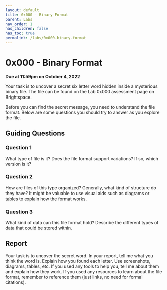 ```yaml
---
layout: default
title: 0x000 - Binary Format
parent: Labs
nav_order: 1
has_children: false
has_toc: true
permalink: /labs/0x000-binary-format
---
```


# 0x000 - Binary Format

**Due at 11:59pm on October 4, 2022**

Your task is to uncover a secret six letter word hidden inside a mysterious binary file.
The file can be found on the Lab 0x000 assessment page on Brightspace.

Before you can find the secret message, you need to understand the file format.
Below are some questions you should try to answer as you explore the file.

## Guiding Questions

### Question 1

What type of file is it?
Does the file format support variations?
If so, which version is it?

### Question 2

How are files of this type organized?
Generally, what kind of structure do they have?
It might be valuable to use visual aids such as diagrams or tables to explain how the format works.

### Question 3

What kind of data can this file format hold?
Describe the different types of data that could be stored within.

## Report

Your task is to uncover the secret word.
In your report, tell me what you think the word is.
Explain how you found each letter.
Use screenshots, diagrams, tables, etc.
If you used any tools to help you, tell me about them and explain how they work.
If you used any resources to learn about the file format, remember to reference them (just links, no need for formal citations).
